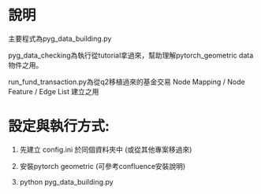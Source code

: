 # 說明


主要程式為pyg_data_building.py

pyg_data_checking為執行從tutorial拿過來，幫助理解pytorch_geometric data 物件之用。

run_fund_transaction.py為從q2移植過來的基金交易 Node Mapping / Node Feature / Edge List 建立之用 


# 設定與執行方式: 

1. 先建立 config.ini 於同個資料夾中 (或從其他專案移過來) 

2. 安裝pytorch geometric (可參考confluence安裝說明) 

3. python pyg_data_building.py 






